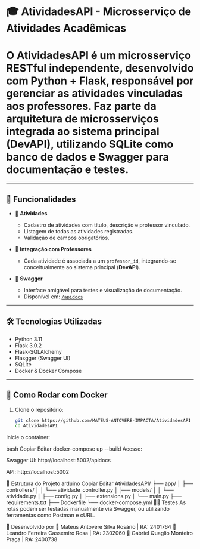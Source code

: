# 🎓 AtividadesAPI - Microsserviço de Atividades Acadêmicas

# O **AtividadesAPI** é um microsserviço RESTful independente, desenvolvido com **Python + Flask**, responsável por gerenciar as **atividades vinculadas aos professores**. Faz parte da arquitetura de microsserviços integrada ao sistema principal (**DevAPI**), utilizando **SQLite** como banco de dados e **Swagger** para documentação e testes.

---

## 🚀 Funcionalidades

- 📝 **Atividades**
  - Cadastro de atividades com título, descrição e professor vinculado.
  - Listagem de todas as atividades registradas.
  - Validação de campos obrigatórios.
  
- 🔗 **Integração com Professores**
  - Cada atividade é associada a um `professor_id`, integrando-se conceitualmente ao sistema principal (**DevAPI**).

- 📄 **Swagger**
  - Interface amigável para testes e visualização de documentação.
  - Disponível em: [`/apidocs`](http://localhost:5002/apidocs)

---

## 🛠️ Tecnologias Utilizadas

- Python 3.11
- Flask 3.0.2
- Flask-SQLAlchemy
- Flasgger (Swagger UI)
- SQLite
- Docker & Docker Compose

---

## 🐳 Como Rodar com Docker

1. Clone o repositório:
   ```bash
   git clone https://github.com/MATEUS-ANTOVERE-IMPACTA/AtividadesAPI
   cd AtividadesAPI
Inicie o container:

bash
Copiar
Editar
docker-compose up --build
Acesse:

Swagger UI: http://localhost:5002/apidocs

API: http://localhost:5002

📁 Estrutura do Projeto
arduino
Copiar
Editar
AtividadesAPI/
├── app/
│   ├── controllers/
│   │   └── atividade_controller.py
│   ├── models/
│   │   └── atividade.py
│   ├── config.py
│   ├── extensions.py
│   └── main.py
├── requirements.txt
├── Dockerfile
└── docker-compose.yml
👨‍🔬 Testes
As rotas podem ser testadas manualmente via Swagger, ou utilizando ferramentas como Postman e cURL.

👥 Desenvolvido por
👤 Mateus Antovere Silva Rosário | RA: 2401764
👤 Leandro Ferreira Cassemiro Rosa | RA: 2302060
👤 Gabriel Quaglio Monteiro Praça | RA: 2400738
